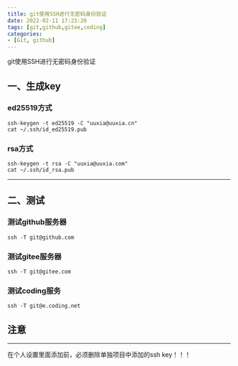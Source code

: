 ```yaml
---
title: git使用SSH进行无密码身份验证
date: 2022-02-11 17:23:20
tags: [git,github,gitee,coding]
categories:
- [Git, github]
---
```

git使用SSH进行无密码身份验证

<!--more-->

## 一、生成key

### ed25519方式

```
ssh-keygen -t ed25519 -C "uuxia@uuxia.cn"
cat ~/.ssh/id_ed25519.pub
```

### rsa方式

```
ssh-keygen -t rsa -C "uuxia@uuxia.com"
cat ~/.ssh/id_rsa.pub
```

---

## 二、测试


### 测试github服务器
```
ssh -T git@github.com
```
### 测试gitee服务器
```
ssh -T git@gitee.com
```
### 测试coding服务
```
ssh -T git@e.coding.net
```

## 注意
---
在个人设置里面添加前，必须删除单独项目中添加的ssh key！！！
